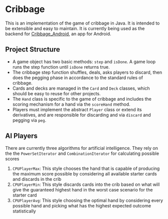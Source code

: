 # Cribbage
This is an implementation of the game of cribbage in Java. It is intended to be extensible and easy to maintain. It is currently being used as the backend for [Cribbage_Android](https://github.com/ryanramsdell27/Cribbage_Android), an app for Android.

## Project Structure
- A game object has two basic methods: `step` and  `isDone`. A game loop runs the step function until `isDone` returns true.
- The cribbage step function shuffles, deals, asks players to discard, then does the pegging phase in accordance to the standard rules of cribbage.
- Cards and decks are managed in the `Card` and `Deck` classes, which should be easy to reuse for other projects. 
- The `Hand` class is specific to the game of cribbage and includes the scoring mechanism for a hand via the `scoreHand` method. 
- Players must implement the abstract `Player` class or extend its derivatives, and are responsible for discarding and via `discard` and pegging via `peg`. 
## AI Players
There are currently three algorithms for artificial intelligence. They rely on the the `PowerSetIterator` and `CombinationIterator` for calculating possible scores
1. `CPUPlayerMax`: This style chooses the hand that is capable of producing the maximum score possible by considering all available starter cards and discards in the crib
2. `CPUPlayerMin`: This style discards cards into the crib based on what will give the guaranteed highest hand in the worst case scenario for the starter card
3. `CPUPlayerAvg`: This style choosing the optimal hand by considering every possible hand and picking what has the highest expected outcome statistically
